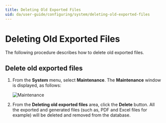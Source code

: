 ```yaml
---
title: Deleting Old Exported Files
uid: da/user-guide/configuring/system/deleting-old-exported-files
---
```


# Deleting Old Exported Files

The following procedure describes how to delete old exported files.

## Delete old exported files

1. From the **System** menu, select **Maintenance**. The **Maintenance** window is displayed, as follows:
    
    ![Maintenance](_static/deleting-old-exported-files/deleting-old-exported-files.png)

2. From the **Deleting old exported files** area, click the **Delete** button. All the exported and generated files (such as, PDF and Excel files for example) will be deleted and removed from the database.